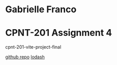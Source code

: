 # Gabrielle Franco
# CPNT-201 Assignment 4

cpnt-201-vite-project-final

[github repo](https://github.com/gabfranc/cpnt-201-vite-project-final.git)
[lodash](https://www.npmjs.com/package/lodash)
